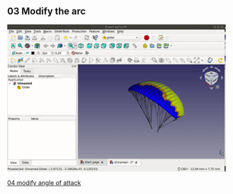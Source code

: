 ## 03 Modify the arc
![modify-arc](gifs/modify-arc.gif)  
  
  
[04 modify angle of attack](04_modify-angle-of-attack.md)